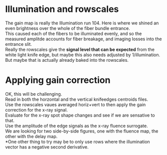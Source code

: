# Illumination and rowscales  

The gain map is really the Illumination run 104.  Here is where we shined an even brightness over the whole of the fiber bundle entrance.  
This caused each of the fibers to be illuminated evenly, and so the measured amplitde accounts for fiber breakage, and imaging losses into the entrance slit.  
Really the rowscales give the **signal level that can be expected** from the white light knife edge, but maybe this also needs adjusted by 1/illumination.  
But maybe that is actually already baked into the rowscales.

# Applying gain correction  
OK, this will be challenging.  
Read in both the horzontal and the vertical knifeedges centroids files.  
Use the rowscales vaues averaged horiz+vert to then apply the gain correction for the x-ray signal.  
Evaluate for the x-ray spot shape changes and see if we are sensative to that.  
Use the amplitude of the edge signals as the x-ray fluence surrogate.  
We are looking for two side-by-side figures, one with the fluence map, the other with the delay map.  
*One other thing to try may be to only use rows where the illumination vector has a negative second derivative.
